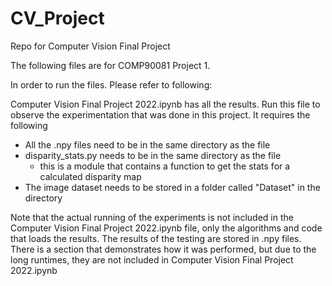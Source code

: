 # CV_Project
Repo for Computer Vision Final Project

The following files are for COMP90081 Project 1.

In order to run the files. Please refer to following:

Computer Vision Final Project 2022.ipynb has all the results. Run this file to observe the experimentation that was done in this project. It requires the following 
- All the .npy files need to be in the same directory as the file 
- disparity_stats.py needs to be in the same directory as the file 
    - this is a module that contains a function to get the stats for a calculated disparity map
- The image dataset needs to be stored in a folder called "Dataset" in the directory 

Note that the actual running of the experiments is not included in the Computer Vision Final Project 2022.ipynb file, only the algorithms and code that loads the results. The results of the testing are stored in .npy files. There is a section that demonstrates how it was performed, but due to the long runtimes, they are not included in Computer Vision Final Project 2022.ipynb